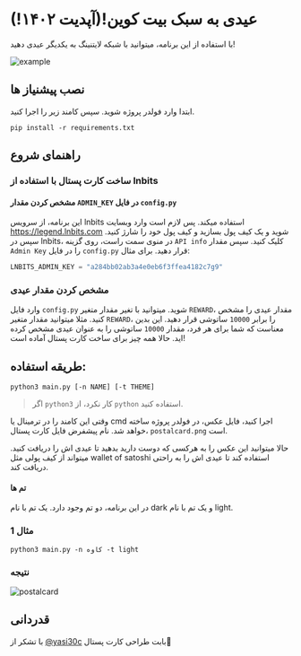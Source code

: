 # عیدی به سبک بیت کوین!(آپدیت ۱۴۰۲!)

با استفاده از این برنامه، میتوانید با شبکه لایتنینگ به یکدیگر عیدی دهید!

![example](https://user-images.githubusercontent.com/55811147/227710617-1d089b06-79a4-4f87-80e3-db99aad8f651.png)



## نصب پیشنیاز ها
ابتدا وارد فولدر پروژه شوید. سپس کامند زیر را اجرا کنید.
```terminal
pip install -r requirements.txt
```

## راهنمای شروع
### ساخت کارت پستال با استفاده از lnbits
#### مشخص کردن مقدار `ADMIN_KEY` در فایل `config.py`
این برنامه، از سرویس lnbits استفاده میکند. پس لازم است وارد وبسایت https://legend.lnbits.com شوید و یک کیف پول بسازید و کیف پول خود را شارژ کنید. سپس در lnbits، در منوی سمت راست، روی گزینه `API info` کلیک کنید. سپس مقدار `Admin Key` را در فایل `config.py` قرار دهید. 
برای مثال:
```python
LNBITS_ADMIN_KEY = "a284bb02ab3a4e0eb6f3ffea4182c7g9"
```

### مشخص کردن مقدار عیدی
وارد فایل `config.py` شوید. میتوانید با تغیر مقدار متغیر `REWARD`، مقدار عیدی را مشخص کنید. مثلا میتوانید مقدار متغیر `REWARD`، را برابر `10000` ساتوشی قرار دهید. این بدین معناست که شما برای هر فرد، مقدار `10000` ساتوشی را به عنوان عیدی مشخص کرده اید.
حالا همه چیز برای ساخت کارت پستال آماده است!

## طریقه استفاده: 
```terminal
python3 main.py [-n NAME] [-t THEME]
```
> اگر `python3` کار نکرد، از `python` استفاده کنید.

وقتی این کامند را در ترمینال یا cmd اجرا کنید، فایل عکس، در فولدر پروژه ساخته خواهد شد.
نام پیشفرض فایل کارت پستال، `postalcard.png` است.

حالا میتوانید این عکس را به هرکسی که دوست دارید بدهید تا عیدی اش را دریافت کنید. میتواند از کیف پولی مثل wallet of satoshi استفاده کند تا عیدی اش را به راحتی دریافت کند.
#### تم ها
در این برنامه، دو تم وجود دارد. یک تم با نام dark و یک تم با نام light. 


### مثال 1
```terminal
python3 main.py -n کاوه -t light
```

### نتیجه
![postalcard](https://user-images.githubusercontent.com/55811147/227710786-8b4aeadf-8887-4f1d-81c7-e18acbb99a8a.png)


## قدردانی
با تشکر از [@yasi30c](https://t.me/yasi30c) بابت طراحی کارت پستال🙌

